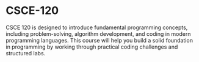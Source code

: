 # CSCE-120

CSCE 120 is designed to introduce fundamental programming concepts, including problem-solving, algorithm development, and coding in modern programming languages. This course will help you build a solid foundation in programming by working through practical coding challenges and structured labs.
